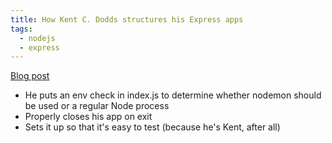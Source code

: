 ```yaml
---
title: How Kent C. Dodds structures his Express apps
tags:
  - nodejs
  - express
---
```


[Blog post](https://kentcdodds.com/blog/how-i-structure-express-apps)

- He puts an env check in index.js to determine whether nodemon should be used or a regular Node process
- Properly closes his app on exit
- Sets it up so that it's easy to test (because he's Kent, after all)